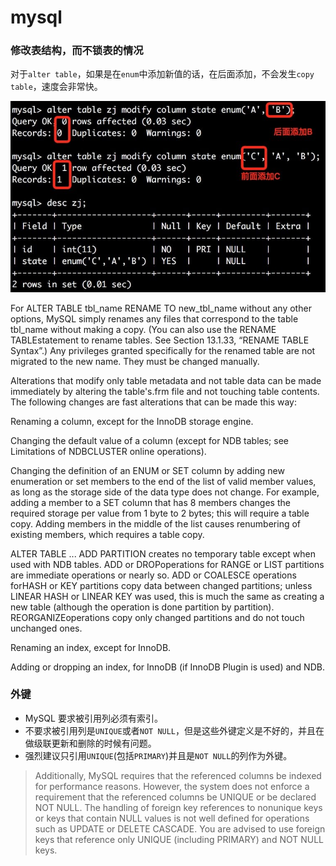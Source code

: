 # mysql

### 修改表结构，而不锁表的情况

对于`alter table`，如果是在`enum`中添加新值的话，在后面添加，不会发生`copy table`，速度会非常快。

![mysql-alter-table-enum](../../img/mysql-alter-table-enum.png)

For ALTER TABLE tbl_name RENAME TO new_tbl_name without any other options, MySQL simply renames any files that correspond to the table tbl_name without making a copy. (You can also use the RENAME TABLEstatement to rename tables. See Section 13.1.33, “RENAME TABLE Syntax”.) Any privileges granted specifically for the renamed table are not migrated to the new name. They must be changed manually.

Alterations that modify only table metadata and not table data can be made immediately by altering the table's.frm file and not touching table contents. The following changes are fast alterations that can be made this way:

Renaming a column, except for the InnoDB storage engine.

Changing the default value of a column (except for NDB tables; see Limitations of NDBCLUSTER online operations).

Changing the definition of an ENUM or SET column by adding new enumeration or set members to the end of the list of valid member values, as long as the storage side of the data type does not change. For example, adding a member to a SET column that has 8 members changes the required storage per value from 1 byte to 2 bytes; this will require a table copy. Adding members in the middle of the list causes renumbering of existing members, which requires a table copy.

ALTER TABLE ... ADD PARTITION creates no temporary table except when used with NDB tables. ADD or DROPoperations for RANGE or LIST partitions are immediate operations or nearly so. ADD or COALESCE operations forHASH or KEY partitions copy data between changed partitions; unless LINEAR HASH or LINEAR KEY was used, this is much the same as creating a new table (although the operation is done partition by partition). REORGANIZEoperations copy only changed partitions and do not touch unchanged ones.

Renaming an index, except for InnoDB.

Adding or dropping an index, for InnoDB (if InnoDB Plugin is used) and NDB.


### 外键

* MySQL 要求被引用列必须有索引。
* 不要求被引用列是`UNIQUE`或者`NOT NULL`，但是这些外键定义是不好的，并且在做级联更新和删除的时候有问题。
* 强烈建议只引用`UNIQUE`(包括`PRIMARY`)并且是`NOT NULL`的列作为外键。

> Additionally, MySQL requires that the referenced columns be indexed for performance reasons. However, the system does not enforce a requirement that the referenced columns be UNIQUE or be declared NOT NULL. The handling of foreign key references to nonunique keys or keys that contain NULL values is not well defined for operations such as UPDATE or DELETE CASCADE. You are advised to use foreign keys that reference only UNIQUE (including PRIMARY) and NOT NULL keys.
